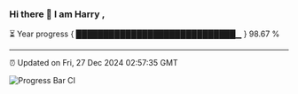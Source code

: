 ### Hi there 👋 I am Harry , 

⏳ Year progress { █████████████████████████████▁ } 98.67 %

---

⏰ Updated on Fri, 27 Dec 2024 02:57:35 GMT

![Progress Bar CI](https://github.com/duykhang68/duykhang68/workflows/Progress%20Bar%20CI/badge.svg)
